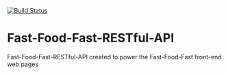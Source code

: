 [![Build Status](https://travis-ci.com/ChimaTech/Fast-Food-Fast-RESTful-API.svg?branch=travisTEST-01)](https://travis-ci.com/ChimaTech/Fast-Food-Fast-RESTful-API)
# Fast-Food-Fast-RESTful-API
Fast-Food-Fast-RESTful-API created to power the Fast-Food-Fast front-end web pages
